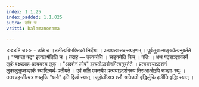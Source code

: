 ```yaml
---
index: 1.1.25
index_padded: 1.1.025
sutra: डति च
vritti: balamanorama

---
```

<<डति च>> - डति च ।डती॑त्यविभक्तिको निर्देशः । प्रत्ययत्वात्तदन्तग्रहणम् । पूर्वसूत्रात्सङ्ख्ये॑त्यनुवर्तते । "ष्णान्ता षट्" इत्यतःष॑डिति च । तदाह — डत्यन्तेति । सङ्क्येति किम् । पतिः । अथ षट्सञ्ज्ञाकार्यं लुकं वक्ष्यन्नाह-प्रत्ययस्य लुक् । "अदर्शनं लोप" इत्यतोऽदर्शनमित्यनुवर्तते । प्रत्ययस्याऽदर्शनं लुक्श्लुलुप्सञ्ज्ञकं स्यादित्यर्थः प्रतीयते । एवं सति एकस्यैव प्रत्ययाऽदर्शनस्य तिरुआओऽपि सञ्ज्ञाः स्युः । ततश्चहन्ती॑त्यत्र शब्लुकि "श्लौ" इति द्वित्वं स्यात् ।जुहोती॑त्यत्र श्लौ सतिउतो वृद्धिर्लुकि हली॑ति वृद्धिः स्यात् । 